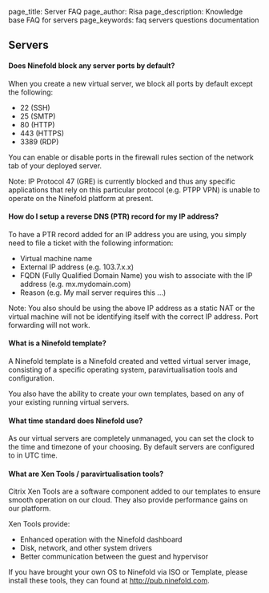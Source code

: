 page_title: Server FAQ
page_author: Risa
page_description: Knowledge base FAQ for servers
page_keywords: faq servers questions documentation

## Servers

#### Does Ninefold block any server ports by default?

When you create a new virtual server, we block all ports by default except the following:

* 22 (SSH) 
* 25 (SMTP)
* 80 (HTTP)
* 443 (HTTPS)
* 3389 (RDP)

You can enable or disable ports in the firewall rules section of the network tab of your deployed server.

Note: IP Protocol 47 (GRE) is currently blocked and thus any specific applications that rely on this particular protocol (e.g. PTPP VPN) is unable to operate on the Ninefold platform at present.

#### How do I setup a reverse DNS (PTR) record for my IP address?

To have a PTR record added for an IP address you are using, you simply need to file a ticket with the following information:

* Virtual machine name
* External IP address (e.g. 103.7.x.x)
* FQDN (Fully Qualified Domain Name) you wish to associate with the IP address (e.g. mx.mydomain.com)
* Reason (e.g. My mail server requires this ...)

Note: You also should be using the above IP address as a static NAT or the virtual machine will not be identifying itself with the correct IP address. Port forwarding will not work.

#### What is a Ninefold template?

A Ninefold template is a Ninefold created and vetted virtual server image, consisting of a specific operating system, paravirtualisation tools and configuration.

You also have the ability to create your own templates, based on any of your existing running virtual servers.

#### What time standard does Ninefold use?

As our virtual servers are completely unmanaged, you can set the clock to the time and timezone of your choosing. By default servers are configured to in UTC time.

#### What are Xen Tools / paravirtualisation tools?

Citrix Xen Tools are a software component added to our templates to ensure smooth operation on our cloud. They also provide performance gains on our platform.

Xen Tools provide:

* Enhanced operation with the Ninefold dashboard
* Disk, network, and other system drivers
* Better communication between the guest and hypervisor

If you have brought your own OS to Ninefold via ISO or Template, please install these tools, they can found at http://pub.ninefold.com.
